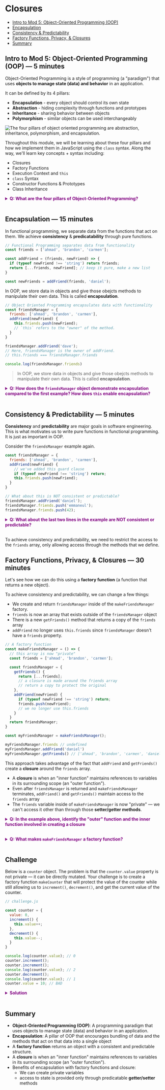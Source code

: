 # Closures


- [Intro to Mod 5: Object-Oriented Programming (OOP)](#intro-to-mod-5-object-oriented-programming-oop)
- [Encapsulation](#encapsulation)
- [Consistency \& Predictability](#consistency--predictability)
- [Factory Functions, Privacy, \& Closures](#factory-functions-privacy--closures)
- [Summary](#summary)


## Intro to Mod 5: Object-Oriented Programming (OOP) — 5 minutes

Object-Oriented Programming is a style of programming (a "paradigm") that uses **objects to manage state (data) and behavior** in an application.

It can be defined by its 4 pillars:
* **Encapsulation** - every object should control its own state
* **Abstraction** - hiding complexity through functions and prototypes
* **Inheritance** - sharing behavior between objects
* **Polymorphism** - similar objects can be used interchangeably

![The four pillars of object oriented programming are abstraction, inheritance, polymorphism, and encapsulation.](./images/oop-pillars.png)

Throughout this module, we will be learning about these four pillars and how we implement them in JavaScript using the `class` syntax. Along the way, we'll learn key concepts + syntax including:
* Closures
* Factory Functions
* Execution Context and `this`
* `class` Syntax
* Constructor Functions & Prototypes
* Class Inheritance

**<details><summary style="color: purple">Q: What are the four pillars of Object-Oriented Programming?</summary>**

> * **Encapsulation** - every object should control its own state
> * **Abstraction** - hiding complexity through functions and prototypes
> * **Inheritance** - sharing behavior between objects
> * **Polymorphism** - similar objects can be used interchangeably

</details><br>

## Encapsulation — 15 minutes

In functional programming, we separate data from the functions that act on them. We achieve **consistency** & **predicatability** through pure functions.

```js
// Functional Programming separates data from functionality
const friends = ['ahmad', 'brandon', 'carmen'];

const addFriend = (friends, newFriend) => {
  if (typeof newFriend !== 'string') return friends;
  return [...friends, newFriend]; // keep it pure, make a new list
}

const newFriends = addFriend(friends, 'daniel');
```

In OOP, we store data in objects and give those obejcts methods to manipulate their own data. This is called **encapsulation**.

```js
// Object Oriented Programming encapsulates data with functionality
const friendsManager = {
  friends: ['ahmad', 'brandon', 'carmen'],
  addFriend(newFriend) {
    this.friends.push(newFriend);
    // `this` refers to the "owner" of the method. 
  }
}

friendsManager.addFriend('dave');
// Here, friendsManager is the owner of addFriend. 
// this.friends === friendsManager.friends

console.log(friendsManager.friends)
```

> In OOP, we store data in objects and give those obejcts methods to manipulate their own data. This is called **encapsulation**.

**<details><summary style="color: purple">Q: How does the `friendsManager` object demonstrate encapsulation compared to the first example? How does `this` enable encapsulation?</summary>**

> The `friendsManager` object stores the `friends` array inside alongside the `addFriend` method. 
> 
> When `friendsManager.addFriend()` is invoked, the `addFriend` method uses `this` to manipulate the `friendsManager`'s own `friends` array.

</details><br>

## Consistency & Predictability — 5 minutes

**Consistency** and **predictability** are major goals in software engineering. This is what motivates us to write pure functions in functional programming. It is just as important in OOP.

Consider the `friendsManager` example again.

```js
const friendsManager = {
  friends: ['ahmad', 'brandon', 'carmen'],
  addFriend(newFriend) {
    // we've added this guard clause
    if (typeof newFriend !== 'string') return;
    this.friends.push(newFriend);
  }
}

// What about this is NOT consistent or predictable?
friendsManager.addFriend('daniel');
friendsManager.friends.push('emmaneul');
friendsManager.friends.push(42);
```

**<details><summary style="color: purple">Q: What about the last two lines in the example are NOT consistent or predictable?</summary>**

> You can modify the `friendsManager.friends` array either through the `addFriend()` method or by directly mutating the `friends` array. When modifying the array directly, there are no safeguards.

</details><br>

To achieve consistency and predictability, we need to restrict the access to the `friends` array, only allowing access through the methods that we define. 

## Factory Functions, Privacy, & Closures — 30 minutes

Let's see how we can do this using a **factory function** (a function that returns a new object).

To achieve consistency and predictability, we can change a few things:
* We create and return `friendsManager` inside of the `makeFriendsManager` factory.
* `friends` is now an array that exists outside of the `friendsManager` object 
* There is a new `getFriends()` method that returns a copy of the `friends` array
* `addFriend` no longer uses `this.friends` since `friendsManager` doesn't have a `friends` property.

```js
// A factory function
const makeFriendsManager = () => {
  // this array is now "private"
  const friends = ['ahmad', 'brandon', 'carmen'];

  const friendsManager = {
    getFriends() {
      return [...friends]; 
      // a closure is made around the friends array
      // return a copy to protect the original
    },
    addFriend(newFriend) {
      if (typeof newFriend !== 'string') return;
      friends.push(newFriend);
      // we no longer use this.friends 
    }
  }
  return friendsManager;
}

const myFriendsManager = makeFriendsManager();

myFriendsManager.friends // undefined
myFriendsManager.addFriend('daniel')
myFriendsManager.getFriends() // ['ahmad', 'brandon', 'carmen', 'daniel']
```

This approach takes advantage of the fact that `addFriend` and `getFriends()` create a **closure** around the `friends` array.
* A **closure** is when an "inner function" maintains references to variables in its surrounding scope (an "outer function").
* Even after `friendsManager` is returned and `makeFriendsManager` terminates, `addFriend()` and `getFriends()` maintain access to the `friends` array
* The `friends` variable inside of `makeFriendsManager` is now "private" — we can't access it other than through those **setter/getter methods**.

**<details><summary style="color: purple">Q: In the example above, identify the "outer" function and the inner function involved in creating a closure</summary>**

> `makeFriendsManager` is the outer function and both `addFriend` and `getFriends` form a closure around the variable `friends`.

</details><br>

**<details><summary style="color: purple">Q: What makes `makeFriendsManager` a factory function?</summary>**
> It creates and returns a new object.
</details><br>

## Challenge

Below is a `counter` object. The problem is that the `counter.value` property is not private — it can be directly mutated. Your challenge is to create a factory function `makeCounter` that will protect the value of the counter while still allowing us to `increment()`, `decrement()`, and get the current value of the counter.

```js
// challenge.js

const counter = {
  value: 0,
  increment() {
    this.value++;
  },
  decrement() {
    this.value--;
  }
}

console.log(counter.value); // 0
counter.increment();
counter.increment();
console.log(counter.value); // 2
counter.decrement();
console.log(counter.value); // 1
counter.value = 10; // BAD
```

**<details><summary style="color: purple">Solution</summary>**

> ```js
> const makeCounter = () => {
>   let value = 0;
> 
>   const counter = {  
>     getValue() {
>       return value;
>     },
>     increment() {
>       value++;
>     },
>     decrement() {
>       value--;
>     }
>   }
>   return counter;
> }
> 
> const counter = makeCounter();
> console.log(counter.getValue()); // 0
> counter.increment();
> counter.increment();
> console.log(counter.getValue()); // 2
> counter.decrement();
> console.log(counter.getValue()); // 1
> console.log(counter.value); // undefined
> ```

</details><br>

## Summary

* **Object-Oriented Programming (OOP)**: A programming paradigm that uses objects to manage state (data) and behavior in an application.
* **Encapsulation**: A pillar of OOP that encourages bundling of data and the methods that act on that data into a single object
* A **factory function** returns an object with a consistent and predictable structure.
* A **closure** is when an "inner function" maintains references to variables in its surrounding scope (an "outer function").
* Benefits of encapsulation with factory functions and closure:
  * We can create private variables
  * access to state is provided only through predicatable **getter/setter** methods